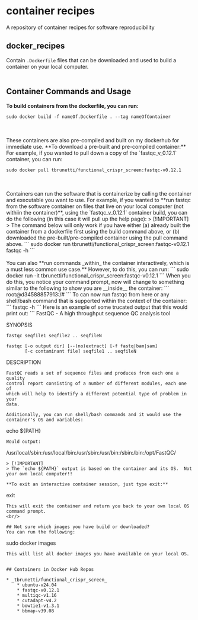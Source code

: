 # container recipes
A repository of container recipes for software reproducibility  

## docker_recipes  
Contain `.Dockerfile` files that can be downloaded and used to build a container on your local computer.  
</br>  

## Container Commands and Usage  

**To build containers from the dockerfile, you can run:**
```
sudo docker build -f nameOf.Dockerfile . --tag nameOfContainer
```  
<br/>
<br/>  
These containers are also pre-compiled and built on my dockerhub for immediate use.  
**To download a pre-built and pre-compiled container:**
For example, if you wanted to pull down a copy of the `fastqc_v_0.12.1` container, you can run:  

```
sudo docker pull tbrunetti/functional_crispr_screen:fastqc-v0.12.1
```
<br/>  
<br/>  
Containers can run the software that is containerize by calling the container and executable you want to use.  
For example, if you wanted to **run fastqc from the software container on files that live on your local computer (not withiin the container)**, using the `fastqc_v_0.12.1` container build, you can do the following (in this case it will pull up the help page):  
> [!IMPORTANT] 
> The command below will only work if you have either (a) already built the container from a dockerfile first using the build command above, or (b) downloaded the pre-built/pre-compiled container using the pull command above.  
```
sudo docker run tbrunetti/functional_crispr_screen:fastqc-v0.12.1 fastqc -h
```

<br/>  
<br/>  
You can also **run commands _within_ the container interactively, which is a must less common use case.**  
However, to do this, you can run:  
```
sudo docker run -it tbrunetti/functional_crispr_screen:fastqc-v0.12.1
```
When you do this, you notice your command prompt, now will change to something similar to the following to show you are __inside__ the container:  
```
root@d34588857913:/#
```
To can now run fastqc from here or any shell/bash command that is supported within the context of the container:  
```
fastqc -h
```
Here is an example of some trucated output that this would print out:  
```
            FastQC - A high throughput sequence QC analysis tool

SYNOPSIS

	fastqc seqfile1 seqfile2 .. seqfileN

    fastqc [-o output dir] [--(no)extract] [-f fastq|bam|sam] 
           [-c contaminant file] seqfile1 .. seqfileN

DESCRIPTION

    FastQC reads a set of sequence files and produces from each one a quality
    control report consisting of a number of different modules, each one of 
    which will help to identify a different potential type of problem in your
    data.
```   
Additionally, you can run shell/bash commands and it would use the container's OS and variables:
```
echo ${PATH}
```
Would output:  
```
/usr/local/sbin:/usr/local/bin:/usr/sbin:/usr/bin:/sbin:/bin:/opt/FastQC/
```
> [!IMPORTANT]
> The `echo ${PATH}` output is based on the container and its OS.  Not your own local computer!!  

**To exit an interactive container session, just type exit:**  
```
exit
```
This will exit the container and return you back to your own local OS command prompt.  
<br/>  

## Not sure which images you have build or downloaded?  
You can run the following:  
```
sudo docker images
```
This will list all docker images you have available on your local OS.  


## Containers in Docker Hub Repos  

* _tbrunetti/functional_crispr_screen_  
    * ubuntu-v24.04  
    * fastqc-v0.12.1  
    * multiqc-v1.16  
    * cutadapt-v4.2  
    * bowtie1-v1.3.1   
    * bbmap-v39.08  

